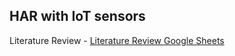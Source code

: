 HAR with IoT sensors
--------------------

Literature Review - [Literature Review Google Sheets](https://docs.google.com/spreadsheets/d/1sYl7pDaMh2m0FpEt_DdI1RhI3Dj06NPQ2SPSUglxlxc/edit?usp=sharing)
